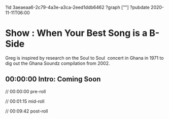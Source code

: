 ?id 3aeaeaa6-2c79-4a3e-a3ca-2eed1ddb6462
?graph [""]
?pubdate 2020-11-11T06:00

# Show : When Your Best Song is a B-Side

Greg is inspired by research on the Soul to Soul  concert in Ghana in 1971 to dig out the Ghana Soundz compilation from 2002.

## 00:00:00 Intro: Coming Soon

// 00:00:00 pre-roll

// 00:01:15 mid-roll

// 00:09:42 post-roll
